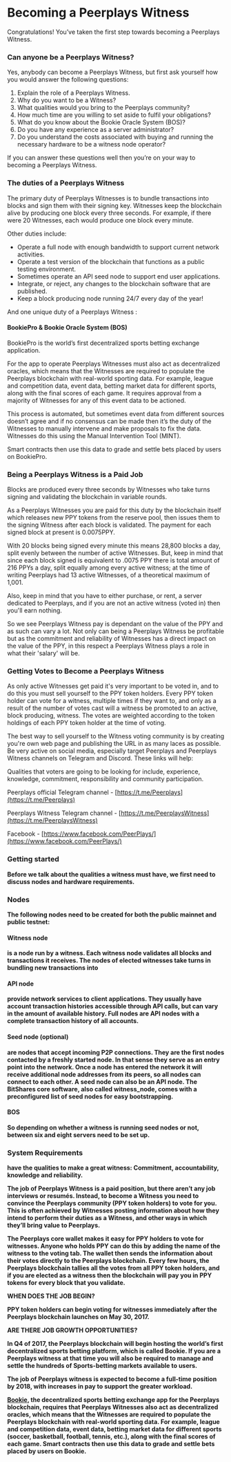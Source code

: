 # Becoming a Peerplays Witness

Congratulations! You’ve taken the first step towards becoming a Peerplays Witness.

### **Can anyone be a Peerplays Witness?**

Yes, anybody can become a Peerplays Witness, but first ask yourself how you would answer the following questions:

1. Explain the role of a Peerplays Witness. 
2. Why do you want to be a Witness?
3. What qualities would you bring to the Peerplays community?
4. How much time are you willing to set aside to fulfil your obligations?
5. What do you know about the Bookie Oracle System \(BOS\)?
6. Do you have any experience as a server administrator?
7. Do you understand the costs associated with buying and running the necessary hardware to be a witness node operator?

If you can answer these questions well then you’re on your way to becoming a Peerplays Witness.

### **The duties of a Peerplays Witness**

The primary duty of Peerplays Witnesses is to bundle transactions into blocks and sign them with their signing key. Witnesses keep the blockchain alive by producing one block every three seconds. For example, if there were 20 Witnesses, each would produce one block every minute.

Other duties include:

* Operate a full node with enough bandwidth to support current network activities. 
* Operate a test version of the blockchain that functions as a public testing environment.
* Sometimes operate an API seed node to support end user applications.
* Integrate, or reject, any changes to the blockchain software that are published. 
* Keep a block producing node running 24/7 every day of the year!

And one unique duty of a Peerplays Witness :

#### BookiePro & Bookie Oracle System \(BOS\)

BookiePro is the world’s first decentralized sports betting exchange application. 

For the app to operate Peerplays Witnesses must also act as decentralized oracles, which means that the Witnesses are required to populate the Peerplays blockchain with real-world sporting data. For example, league and competition data, event data, betting market data for different sports, along with the final scores of each game. It requires approval from a majority of Witnesses for any of this event data to be actioned. 

This process is automated, but sometimes event data from different sources doesn’t agree and if no consensus can be made then it’s the duty of the Witnesses to manually intervene and make proposals to fix the data. Witnesses do this using the Manual Intervention Tool \(MINT\).

Smart contracts then use this data to grade and settle bets placed by users on BookiePro.

### Being a Peerplays Witness is a Paid Job

Blocks are produced every three seconds by Witnesses who take turns signing and validating the blockchain in variable rounds.

As a Peerplays Witnesses you are paid for this duty by the blockchain itself which releases new PPY tokens from the reserve pool, then issues them to the signing Witness after each block is validated. The payment for each signed block at present is 0.0075PPY.

With 20 blocks being signed every minute this means 28,800 blocks a day, split evenly between the number of active Witnesses. But, keep in mind that since each block signed is equivalent to .0075 PPY there is total amount of 216 PPYs a day, split equally among every active witness; at the time of writing Peerplays had 13 active Witnesses, of a theoretical maximum of 1,001. 

Also, keep in mind that you have to either purchase, or rent, a server dedicated to Peerplays, and if you are not an active witness \(voted in\) then you'll earn nothing.

So we see Peerplays Witness pay is dependant on the value of the PPY and as such can vary a lot. Not only can being a Peerplays Witness be profitable but as the commitment and reliability of Witnesses has a direct impact on the value of the PPY, in this respect a Peerplays Witness plays a role in what their 'salary' will be.

### Getting Votes to Become a Peerplays Witness

As only active Witnesses get paid it's very important to be voted in, and to do this you must sell yourself to the PPY token holders. Every PPY token holder can vote for a witness, multiple times if they want to, and only as a result of the number of votes cast will a witness be promoted to an active, block producing, witness. The votes are weighted according to the token holdings of each PPY token holder at the time of voting.

The best way to sell yourself to the Witness voting community is by creating you're own web page and publishing the URL in as many laces as possible. Be very active on social media, especially target Peerplays and Peerplays Witness channels on Telegram and Discord. These links will help:

Qualities that voters are going to be looking for include, experience, knowledge, commitment, responsibility and community participation.

Peerplays official Telegram channel  - [https://t.me/Peerplays](https://t.me/Peerplays)

Peerplays Witness Telegram channel - [https://t.me/PeerplaysWitness](https://t.me/PeerplaysWitness)

Facebook - [https://www.facebook.com/PeerPlays/](https://www.facebook.com/PeerPlays/)



### **Getting started**

**Before we talk about the qualities a witness must have, we first need to discuss nodes and hardware requirements.**  


### **Nodes**

**The following nodes need to be created for both the public mainnet and public testnet:**  


#### **Witness node** 

**is a node run by a witness. Each witness node validates all blocks and transactions it receives. The nodes of elected witnesses take turns in bundling new transactions into** 

#### **API node** 

**provide network services to client applications. They usually have account transaction histories accessible through API calls, but can vary in the amount of available history. Full nodes are API nodes with a complete transaction history of all accounts.**

#### **Seed node \(optional\)**

 **are nodes that accept incoming P2P connections. They are the first nodes contacted by a freshly started node. In that sense they serve as an entry point into the network. Once a node has entered the network it will receive additional node addresses from its peers, so all nodes can connect to each other. A seed node can also be an API node. The BitShares core software, also called witness\_node, comes with a preconfigured list of seed nodes for easy bootstrapping.**

#### **BOS** 

**So depending on whether a witness is running seed nodes or not, between six and eight servers need to be set up.**

### **System Requirements**

**have the qualities to make a great witness: Commitment, accountability, knowledge and reliability.**  


**The job of Peerplays Witness is a paid position, but there aren’t any job interviews or resumés. Instead, to become a Witness you need to convince the Peerplays community \(PPY token holders\) to vote for you. This is often achieved by Witnesses posting information about how they intend to perform their duties as a Witness, and other ways in which they’ll bring value to Peerplays.**

**The Peerplays core wallet makes it easy for PPY holders to vote for witnesses. Anyone who holds PPY can do this by adding the name of the witness to the voting tab. The wallet then sends the information about their votes directly to the Peerplays blockchain. Every few hours, the Peerplays blockchain tallies all the votes from all PPY token holders, and if you are elected as a witness then the blockchain will pay you in PPY tokens for every block that you validate.**

**WHEN DOES THE JOB BEGIN?**

**PPY token holders can begin voting for witnesses immediately after the Peerplays blockchain launches on May 30, 2017.**

**ARE THERE JOB GROWTH OPPORTUNITIES?**

**In Q4 of 2017, the Peerplays blockchain will begin hosting the world’s first decentralized sports betting platform, which is called Bookie. If you are a Peerplays witness at that time you will also be required to manage and settle the hundreds of Sports-betting markets available to users.**

**The job of Peerplays witness is expected to become a full-time position by 2018, with increases in pay to support the greater workload.**  


[**Bookie**](http://bookie.exchange/)**, the decentralized sports betting exchange app for the Peerplays blockchain, requires that Peerplays Witnesses also act as decentralized oracles, which means that the Witnesses are required to populate the Peerplays blockchain with real-world sporting data. For example, league and competition data, event data, betting market data for different sports \(soccer, basketball, football, tennis, etc.\), along with the final scores of each game. Smart contracts then use this data to grade and settle bets placed by users on Bookie.**  


